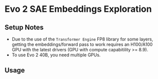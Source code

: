 # Evo 2 SAE Embeddings Exploration

## Setup Notes

- Due to the use of the `Transformer Engine` FP8 library for some layers, getting the embeddings/forward pass to work requires an H100/A100 GPU with the latest drivers (GPU with compute capabitility >= 8.9).
- To use Evo 2 40B, you need multiple GPUs.

## Usage

```bash
```
